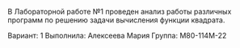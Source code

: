  В Лабораторной работе №1 проведен анализ работы различных программ по решению задачи вычисления функции квадрата.  
 
 Вариант: 1
 Выполнила: Алексеева Мария 
 Группа: М80-114М-22
